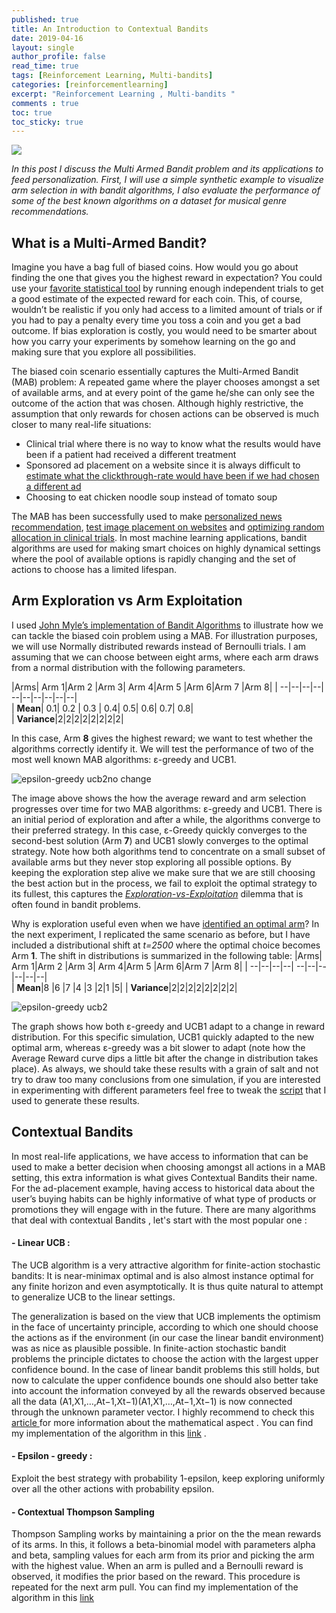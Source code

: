 ```yaml
---
published: true
title: An Introduction to Contextual Bandits
date: 2019-04-16
layout: single
author_profile: false
read_time: true
tags: [Reinforcement Learning, Multi-bandits] 
categories: [reinforcementlearning]
excerpt: "Reinforcement Learning , Multi-bandits "
comments : true
toc: true
toc_sticky: true
---
```


![](https://getstream-blog.imgix.net/blog/wp-content/uploads/2016/08/contextual-bandits.png?w=870)

_In this post I discuss the Multi Armed Bandit problem and its applications to feed personalization. First, I will use a simple synthetic example to visualize arm selection in with bandit algorithms, I also evaluate the performance of some of the best known algorithms on a dataset for musical genre recommendations._
## What is a Multi-Armed Bandit?

Imagine you have a bag full of biased coins. How would you go about finding the one that gives you the highest reward in expectation? You could use your  [favorite statistical tool](https://www.capterra.com/statistical-analysis-software/)  by running enough independent trials to get a good estimate of the expected reward for each coin. This, of course, wouldn’t be realistic if you only had access to a limited amount of trials or if you had to pay a penalty every time you toss a coin and you get a bad outcome. If bias exploration is costly, you would need to be smarter about how you carry your experiments by somehow learning on the go and making sure that you explore all possibilities.

The biased coin scenario essentially captures the Multi-Armed Bandit (MAB) problem: A repeated game where the player chooses amongst a set of available arms, and at every point of the game he/she can only see the outcome of the action that was chosen. Although highly restrictive, the assumption that only rewards for chosen actions can be observed is much closer to many real-life situations:

-   Clinical trial where there is no way to know what the results would have been if a patient had received a different treatment
-   Sponsored ad placement on a website since it is always difficult to  [estimate what the clickthrough-rate would have been if we had chosen a different ad](https://unbounce.com/ppc/boost-your-adwords-click-through-rate-a-b-testing-copy/)
-   Choosing to eat chicken noodle soup instead of tomato soup

The MAB has been successfully used to make  [personalized news recommendation](http://www.research.rutgers.edu/~lihong/pub/Li10Contextual.pdf),  [test image placement on websites](https://developer.washingtonpost.com/pb/blog/post/2016/02/08/bandito-a-multi-armed-bandit-tool-for-content-testing/)  and  [optimizing random allocation in clinical trials](https://arxiv.org/pdf/1507.08025.pdf). In most machine learning applications, bandit algorithms are used for making smart choices on highly dynamical settings where the pool of available options is rapidly changing and the set of actions to choose has a limited lifespan.

## Arm Exploration vs Arm Exploitation

I used  [John Myle’s implementation of Bandit Algorithms](https://github.com/johnmyleswhite/BanditsBook)  to illustrate how we can tackle the biased coin problem using a MAB. For illustration purposes, we will use Normally distributed rewards instead of Bernoulli trials. I am assuming that we can choose between eight arms, where each arm draws from a normal distribution with the following parameters.

|Arms| Arm 1|Arm 2	|Arm 3|	Arm 4|Arm 5	|Arm 6|Arm 7	|Arm 8|
| --|--|--|--| --|--|--|--|--|--|			  
| **Mean**| 0.1|	0.2 |	0.3 |	0.4|	0.5|	0.6|	0.7|	0.8|	  
| **Variance**|2|2|2|2|2|2|2|2|

In this case, Arm  **8**  gives the highest reward; we want to test whether the algorithms correctly identify it. We will test the performance of two of the most well known MAB algorithms: ε-greedy and UCB1.

![epsilon-greedy ucb2no change](https://getstream-blog.imgix.net/blog/wp-content/uploads/2016/08/epsilon-greedy-ucb2no-change-1024x562.png)

The image above shows the how the average reward and arm selection progresses over time for two MAB algorithms: ε-greedy and UCB1. There is an initial period of exploration and after a while, the algorithms converge to their preferred strategy. In this case, ε-Greedy quickly converges to the second-best solution (Arm  **7**) and UCB1 slowly converges to the optimal strategy. Note how both algorithms tend to concentrate on a small subset of available arms but they never stop exploring all possible options. By keeping the exploration step alive we make sure that we are still choosing the best action but in the process, we fail to exploit the optimal strategy to its fullest, this captures the [_Exploration-vs-Exploitation_](https://www.gsb.stanford.edu/faculty-research/working-papers/optimal-exploration-exploitation-multi-armed-bandit-problem-non)  dilemma that is often found in bandit problems.

Why is exploration useful even when we have  [identified an optimal arm](http://imagine.enpc.fr/publications/papers/COLT10.pdf)? In the next experiment, I replicated the same scenario as before, but I have included a distributional shift at _t=2500_  where the optimal choice becomes Arm  **1**. The shift in distributions is summarized in the following table:
|Arms| Arm 1|Arm 2	|Arm 3|	Arm 4|Arm 5	|Arm 6|Arm 7	|Arm 8|
| --|--|--|--| --|--|--|--|--|--|			  
| **Mean**|8	|6	|7	|4	|3	|2|1	|5|
| **Variance**|2|2|2|2|2|2|2|2|

![epsilon-greedy ucb2](https://getstream-blog.imgix.net/blog/wp-content/uploads/2016/08/epsilon-greedy-ucb2-1024x562.png)

The graph shows how both ε-greedy and UCB1 adapt to a change in reward distribution. For this specific simulation, UCB1 quickly adapted to the new optimal arm, whereas ε-greedy was a bit slower to adapt (note how the Average Reward curve dips a little bit after  the change in distribution takes place). As always, we should take these results with a grain of salt and not try to draw too many conclusions from one simulation, if you are interested in experimenting with different parameters feel free to tweak the  [script](https://github.com/kevvzub/BanditsBook/blob/master/python/normal_demo.py)  that I used to generate these results.

## Contextual Bandits

In most real-life applications, we have access to information that can be used to make a better decision when choosing amongst all actions in a MAB setting, this extra information is what gives Contextual Bandits their name. For the ad-placement example, having access to historical data about the user’s buying habits can be highly informative of what type of products or promotions they will engage with in the future.
There are many algorithms that deal with contextual Bandits , let's start with the most popular one : 

####  - Linear UCB : 

The UCB algorithm  is a very attractive algorithm for finite-action stochastic bandits: It is near-minimax optimal and is also almost instance optimal for any finite horizon and even asymptotically. It is thus quite natural to attempt to generalize UCB to the linear settings.

The generalization is based on the view that UCB implements the optimism in the face of uncertainty principle, according to which one should choose the actions as if the environment (in our case the linear bandit environment) was as nice as plausible possible. In finite-action stochastic bandit problems the principle dictates to choose the action with the largest upper confidence bound. In the case of linear bandit problems this still holds, but now to calculate the upper confidence bounds one should also better take into account the information conveyed by all the rewards observed because all the data  (A1,X1,…,At−1,Xt−1)(A1,X1,…,At−1,Xt−1)  is now connected through the unknown parameter vector.
I highly recommend to check this [article ](http://john-maxwell.com/post/2017-03-17/) for more information about the mathematical aspect .
You can find my implementation of the algorithm in this [link](https://github.com/vente-privee/vente-privee_telecom_reco_gym/tree/master/examples/agents) . 


#### - Epsilon - greedy : 
Exploit the best strategy with probability 1-epsilon, keep exploring uniformly over all the other actions with probability epsilon.


#### - Contextual Thompson Sampling
Thompson Sampling works by maintaining a prior on the the mean rewards of its arms. In this, it follows a beta-binomial model with parameters alpha and beta, sampling values for each arm from its prior and picking the arm with the highest value. When an arm is pulled and a Bernoulli reward is observed, it modifies the prior based on the reward. This procedure is repeated for the next arm pull.
You can find my implementation of the algorithm in this [link](https://github.com/vente-privee/vente-privee_telecom_reco_gym/tree/master/examples/agents) 
